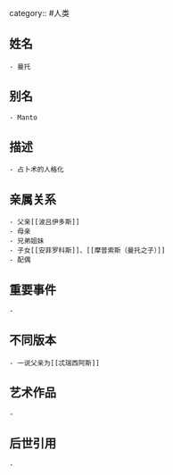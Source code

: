 category:: #人类
## 姓名
	- 曼托
## 别名
	- Manto
## 描述
	- 占卜术的人格化
## 亲属关系
	- 父亲[[波吕伊多斯]]
	- 母亲
	- 兄弟姐妹
	- 子女[[安菲罗科斯]]、[[摩普索斯（曼托之子）]]
	- 配偶
## 重要事件
	-
## 不同版本
	- 一说父亲为[[忒瑞西阿斯]]
## 艺术作品
	-
## 后世引用
	-
